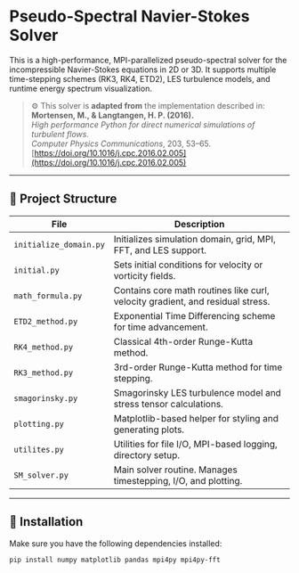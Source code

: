 # Pseudo-Spectral Navier-Stokes Solver

This is a high-performance, MPI-parallelized pseudo-spectral solver for the incompressible Navier-Stokes equations in 2D or 3D. It supports multiple time-stepping schemes (RK3, RK4, ETD2), LES turbulence models, and runtime energy spectrum visualization.

> ⚙️ This solver is **adapted from** the implementation described in:  
> **Mortensen, M., & Langtangen, H. P. (2016).**  
> *High performance Python for direct numerical simulations of turbulent flows.*  
> *Computer Physics Communications*, 203, 53–65.  
> [https://doi.org/10.1016/j.cpc.2016.02.005](https://doi.org/10.1016/j.cpc.2016.02.005)

---

## 🧩 Project Structure

| File                  | Description |
|-----------------------|-------------|
| `initialize_domain.py` | Initializes simulation domain, grid, MPI, FFT, and LES support. |
| `initial.py`           | Sets initial conditions for velocity or vorticity fields. |
| `math_formula.py`      | Contains core math routines like curl, velocity gradient, and residual stress. |
| `ETD2_method.py`       | Exponential Time Differencing scheme for time advancement. |
| `RK4_method.py`        | Classical 4th-order Runge-Kutta method. |
| `RK3_method.py`        | 3rd-order Runge-Kutta method for time stepping. |
| `smagorinsky.py`       | Smagorinsky LES turbulence model and stress tensor calculations. |
| `plotting.py`          | Matplotlib-based helper for styling and generating plots. |
| `utilites.py`          | Utilities for file I/O, MPI-based logging, directory setup. |
| `SM_solver.py`         | Main solver routine. Manages timestepping, I/O, and plotting. |

---

## 🚀 Installation

Make sure you have the following dependencies installed:

```bash
pip install numpy matplotlib pandas mpi4py mpi4py-fft
